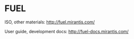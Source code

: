 FUEL
====

ISO, other materials: http://fuel.mirantis.com/

User guide, development docs: http://fuel-docs.mirantis.com/

